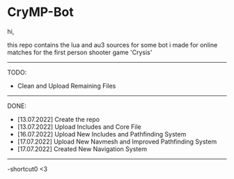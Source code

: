# CryMP-Bot

hi,

this repo contains the lua and au3 sources for some bot i made for online matches for the first person shooter game 'Crysis'

---------------------------
TODO:
  * Clean and Upload Remaining Files
  
---------------------------
DONE:
  * [13.07.2022] Create the repo
  * [13.07.2022] Upload Includes and Core File
  * [16.07.2022] Upload New Includes and Pathfinding System
  * [17.07.2022] Upload New Navmesh and Improved Pathfinding System
  * [17.07.2022] Created New Navigation System
  
---------------------------
-shortcut0 <3
